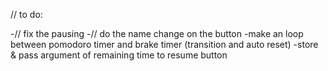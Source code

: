 
// to do:

-// fix the pausing 
-// do the name change on the  button
-make an loop between pomodoro timer and brake timer (transition and auto reset)
-store & pass argument of remaining time to resume button
